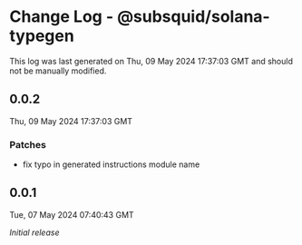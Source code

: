 # Change Log - @subsquid/solana-typegen

This log was last generated on Thu, 09 May 2024 17:37:03 GMT and should not be manually modified.

## 0.0.2
Thu, 09 May 2024 17:37:03 GMT

### Patches

- fix typo in generated instructions module name

## 0.0.1
Tue, 07 May 2024 07:40:43 GMT

_Initial release_

